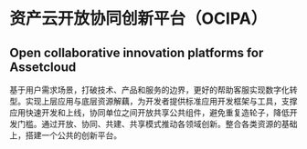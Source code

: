 # 资产云开放协同创新平台（OCIPA）
Open collaborative innovation platforms for Assetcloud
---
基于用户需求场景，打破技术、产品和服务的边界，更好的帮助客服实现数字化转型。实现上层应用与底层资源解藕，为开发者提供标准应用开发框架与工具，支撑应用快速开发和上线，协同单位之间开放共享公共组件，避免重复造轮子，降低开发门槛。通过开放、协同、共建、共享模式推动各领域创新。整合各类资源的基础上，搭建一个公共的创新平台。
